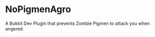 NoPigmenAgro
============

A Bukkit Dev Plugin that prevents Zombie Pigmen to attack you when angered. 
